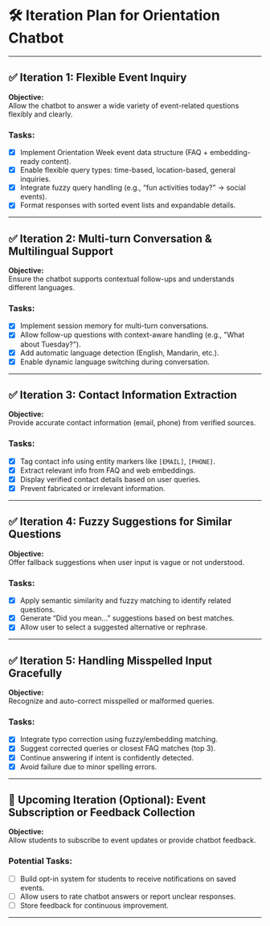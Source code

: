 # 🛠️ Iteration Plan for Orientation Chatbot

---

## ✅ Iteration 1: Flexible Event Inquiry

**Objective:**  
Allow the chatbot to answer a wide variety of event-related questions flexibly and clearly.

### Tasks:
- [x] Implement Orientation Week event data structure (FAQ + embedding-ready content).  
- [x] Enable flexible query types: time-based, location-based, general inquiries.  
- [x] Integrate fuzzy query handling (e.g., “fun activities today?” → social events).  
- [x] Format responses with sorted event lists and expandable details.

---

## ✅ Iteration 2: Multi-turn Conversation & Multilingual Support

**Objective:**  
Ensure the chatbot supports contextual follow-ups and understands different languages.

### Tasks:
- [x] Implement session memory for multi-turn conversations.  
- [x] Allow follow-up questions with context-aware handling (e.g., "What about Tuesday?").  
- [x] Add automatic language detection (English, Mandarin, etc.).  
- [x] Enable dynamic language switching during conversation.

---

## ✅ Iteration 3: Contact Information Extraction

**Objective:**  
Provide accurate contact information (email, phone) from verified sources.

### Tasks:
- [x] Tag contact info using entity markers like `[EMAIL]`, `[PHONE]`.  
- [x] Extract relevant info from FAQ and web embeddings.  
- [x] Display verified contact details based on user queries.  
- [x] Prevent fabricated or irrelevant information.

---

## ✅ Iteration 4: Fuzzy Suggestions for Similar Questions

**Objective:**  
Offer fallback suggestions when user input is vague or not understood.

### Tasks:
- [x] Apply semantic similarity and fuzzy matching to identify related questions.  
- [x] Generate “Did you mean...” suggestions based on best matches.  
- [x] Allow user to select a suggested alternative or rephrase.

---

## ✅ Iteration 5: Handling Misspelled Input Gracefully

**Objective:**  
Recognize and auto-correct misspelled or malformed queries.

### Tasks:
- [x] Integrate typo correction using fuzzy/embedding matching.  
- [x] Suggest corrected queries or closest FAQ matches (top 3).  
- [x] Continue answering if intent is confidently detected.  
- [x] Avoid failure due to minor spelling errors.

---

## 📌 Upcoming Iteration (Optional): Event Subscription or Feedback Collection

**Objective:**  
Allow students to subscribe to event updates or provide chatbot feedback.

### Potential Tasks:
- [ ] Build opt-in system for students to receive notifications on saved events.  
- [ ] Allow users to rate chatbot answers or report unclear responses.  
- [ ] Store feedback for continuous improvement.

---
